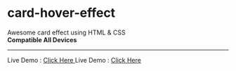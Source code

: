 # card-hover-effect
Awesome card effect using HTML &amp; CSS
<br>
<b>Compatible All Devices</b>
<hr>
Live Demo : <a href="https://affectionate-spence-a1fac1.netlify.app/" target="_blank" > Click Here </a>
Live Demo : <a href="https://hemant-bhat.github.io/card-hover-effect/" target="_blank" > Click Here </a>

